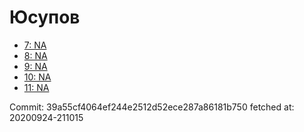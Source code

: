 # Юсупов
- [7: NA](7.md)
- [8: NA](8.md)
- [9: NA](9.md)
- [10: NA](10.md)
- [11: NA](11.md)

Commit: 39a55cf4064ef244e2512d52ece287a86181b750
 fetched at: 20200924-211015

